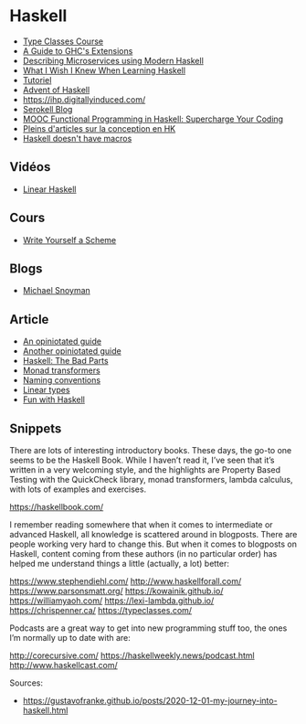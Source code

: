 # Haskell

- [Type Classes Course](https://typeclasses.com/courses)
- [A Guide to GHC's Extensions](https://limperg.de/ghc-extensions/)
- [Describing Microservices using Modern Haskell](https://www.47deg.com/blog/mu-in-haskell-symposium/)
- [What I Wish I Knew When Learning Haskell](http://dev.stephendiehl.com/hask/)
- [Tutoriel](https://www.tutorialspoint.com/haskell/index.htm)
- [Advent of Haskell](https://adventofhaskell.com/)
- <https://ihp.digitallyinduced.com/>
- [Serokell Blog](https://serokell.io/blog)
- [MOOC Functional Programming in Haskell: Supercharge Your Coding](https://www.futurelearn.com/courses/functional-programming-haskell)
- [Pleins d'articles sur la conception en HK](https://github.com/graninas/software-design-in-haskell)
- [Haskell doesn't have macros](https://www.reddit.com/r/haskell/comments/kmgf4k/haskell_doesnt_have_macros/)

## Vidéos

- [Linear Haskell](https://www.youtube.com/watch?v=t0mhvd3-60Y)

## Cours

- [Write Yourself a Scheme](https://en.wikibooks.org/wiki/Write_Yourself_a_Scheme_in_48_Hours)

## Blogs

- [Michael Snoyman](https://www.snoyman.com/)

## Article

- [An opiniotated guide](https://lexi-lambda.github.io/blog/2018/02/10/an-opinionated-guide-to-haskell-in-2018/)
- [Another opiniotated guide](https://github.com/typesanitizer/not-a-blog/blob/master/opinionated-haskell-guide-2019.md)
- [Haskell: The Bad Parts](https://www.snoyman.com/blog/2020/10/haskell-bad-parts-1)
- [Monad transformers](http://book.realworldhaskell.org/read/monad-transformers.html)
- [Naming conventions](https://kowainik.github.io/posts/naming-conventions)
- [Linear types](https://news.ycombinator.com/item?id=24635141)
- [Fun with Haskell](https://pritesh-shrivastava.github.io/blog/2020/09/13/fun-with-haskell)

## Snippets

There are lots of interesting introductory books. These days, the go-to one seems to be the Haskell Book. While I haven’t read it, I’ve seen that it’s written in a very welcoming style, and the highlights are Property Based Testing with the QuickCheck library, monad transformers, lambda calculus, with lots of examples and exercises.

<https://haskellbook.com/>

I remember reading somewhere that when it comes to intermediate or advanced Haskell, all knowledge is scattered around in blogposts. There are people working very hard to change this. But when it comes to blogposts on Haskell, content coming from these authors (in no particular order) has helped me understand things a little (actually, a lot) better:

<https://www.stephendiehl.com/>
<http://www.haskellforall.com/>
<https://www.parsonsmatt.org/>
<https://kowainik.github.io/>
<https://williamyaoh.com/>
<https://lexi-lambda.github.io/>
<https://chrispenner.ca/>
<https://typeclasses.com/>

Podcasts are a great way to get into new programming stuff too, the ones I’m normally up to date with are:

<http://corecursive.com/>
<https://haskellweekly.news/podcast.html>
<http://www.haskellcast.com/>

Sources:

- <https://gustavofranke.github.io/posts/2020-12-01-my-journey-into-haskell.html>
